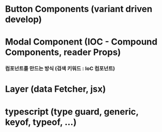 # Button Components (variant driven develop)

# Modal Component (IOC - Compound Components, reader Props)

### 컴포넌트를 만드는 방식 (검색 키워드 : IoC 컴포넌트)

# Layer (data Fetcher, jsx)

# typescript (type guard, generic, keyof, typeof, ...)
